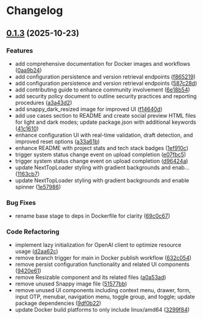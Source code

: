 # Changelog

## [0.1.3](https://github.com/athrael-soju/Snappy/compare/0.1.2...v0.1.3) (2025-10-23)


### Features

* add comprehensive documentation for Docker images and workflows ([0aa9b24](https://github.com/athrael-soju/Snappy/commit/0aa9b244b5412fb79dedf5844b60a612a6e8b1cf))
* add configuration persistence and version retrieval endpoints ([f865219](https://github.com/athrael-soju/Snappy/commit/f8652191e3fd6dccaf6285bd07e3eeb8208e927e))
* add configuration persistence and version retrieval endpoints ([587c28d](https://github.com/athrael-soju/Snappy/commit/587c28d20e1abcc476878d1f6ecb28df187939b8))
* add contributing guide to enhance community involvement ([6e18b54](https://github.com/athrael-soju/Snappy/commit/6e18b54e7e476ef8dc103dfece17b5732fd49cdf))
* add security policy document to outline security practices and reporting procedures ([a3a43d2](https://github.com/athrael-soju/Snappy/commit/a3a43d2435c6786051bb6f49f7fc3fe680e43608))
* add snappy_dark_resized image for improved UI ([f14640d](https://github.com/athrael-soju/Snappy/commit/f14640d5e84c6a9f6ec3b62911ed88f965cd7028))
* add use cases section to README and create social preview HTML files for light and dark modes; update package.json with additional keywords ([41c1610](https://github.com/athrael-soju/Snappy/commit/41c1610a71d4ffbbdb705394d98ca4a9a1e98ccc))
* enhance configuration UI with real-time validation, draft detection, and improved reset options ([a33a61b](https://github.com/athrael-soju/Snappy/commit/a33a61be5afd1e484da81335148d1e6145eb76e7))
* enhance README with project stats and tech stack badges ([1ef910c](https://github.com/athrael-soju/Snappy/commit/1ef910c09477176b124b20cf0116d4fc99735330))
* trigger system status change event on upload completion ([e07fbc5](https://github.com/athrael-soju/Snappy/commit/e07fbc57eaeaaee67f8bc9b61a3f598998b899b2))
* trigger system status change event on upload completion ([d96424a](https://github.com/athrael-soju/Snappy/commit/d96424a19d4618ba283c5895a051ba3669c77ac6))
* update NextTopLoader styling with gradient backgrounds and enab… ([1163cb7](https://github.com/athrael-soju/Snappy/commit/1163cb7ade773bf26fd11951b6cd705920b4e4dd))
* update NextTopLoader styling with gradient backgrounds and enable spinner ([1e57986](https://github.com/athrael-soju/Snappy/commit/1e5798663cad2909b1cabfbdfc5c814bedb7bb97))


### Bug Fixes

* rename base stage to deps in Dockerfile for clarity ([69c0c67](https://github.com/athrael-soju/Snappy/commit/69c0c671b82e0acf0fd32a43b0bf1c5c123e8d61))


### Code Refactoring

* implement lazy initialization for OpenAI client to optimize resource usage ([d2aa62c](https://github.com/athrael-soju/Snappy/commit/d2aa62c634d9aff39b685ea3b4bc1a9950e8aaa8))
* remove branch trigger for main in Docker publish workflow ([632c054](https://github.com/athrael-soju/Snappy/commit/632c0549a6439520976b6ee7e63acdeb571139c2))
* remove persist configuration functionality and related UI components ([9420e61](https://github.com/athrael-soju/Snappy/commit/9420e61dcb550b7b668a3dbe4e802b1a53d5917d))
* remove Resizable component and its related files ([a0a53ad](https://github.com/athrael-soju/Snappy/commit/a0a53ad6ae821f4b98d8967bc677ef7c2175878f))
* remove unused Snappy image file ([51577bb](https://github.com/athrael-soju/Snappy/commit/51577bb1e9ea0210477dd260cf9f29dc41d766a1))
* remove unused UI components including context menu, drawer, form, input OTP, menubar, navigation menu, toggle group, and toggle; update package dependencies ([9df0b22](https://github.com/athrael-soju/Snappy/commit/9df0b22ee77c159b617954cc9d8a0d28a0293386))
* update Docker build platforms to only include linux/amd64 ([3299f84](https://github.com/athrael-soju/Snappy/commit/3299f84cb578c9ae10de3854a6043edcf530d131))
